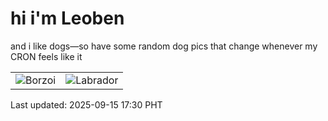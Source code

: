 # hi i'm Leoben

and i like dogs—so have some random dog pics that change whenever my CRON feels like it

|  |  |
|--------|----------|
| ![Borzoi](https://random-dog-vercel.vercel.app/api/random-borzoi?v=1757928619) | ![Labrador](https://random-dog-vercel.vercel.app/api/random-labrador?v=1757928619) |

Last updated: 2025-09-15 17:30 PHT
